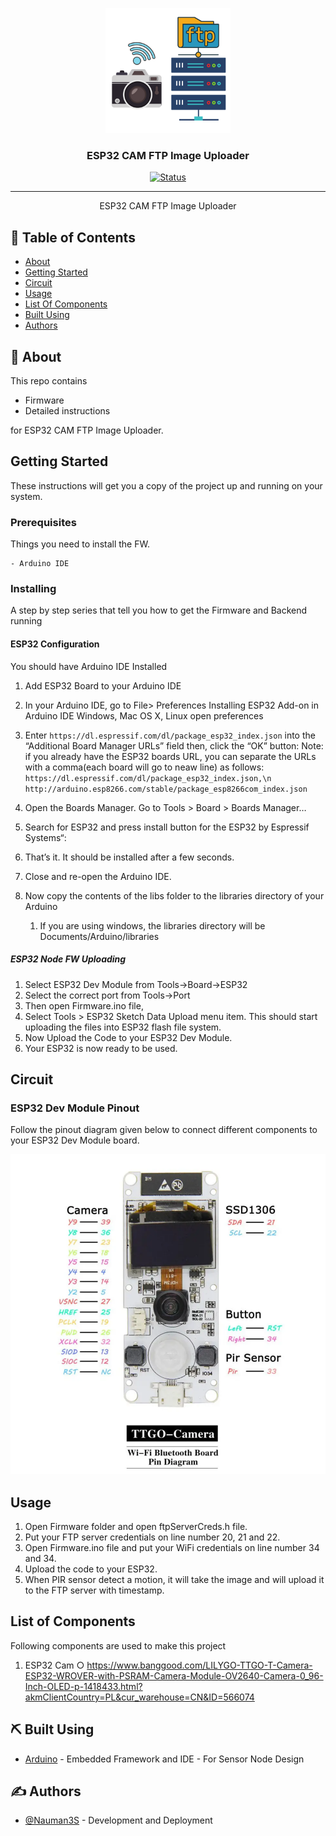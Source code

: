 <p align="center">
  <a href="" rel="noopener">
 <img width=200px height=200px src="artwork/ftplogo.png" alt="Project logo"></a>
</p>

<h3 align="center">ESP32 CAM FTP Image Uploader</h3>

<div align="center">

[![Status](https://img.shields.io/badge/status-active-success.svg)]()

</div>

---

<p align="center"> ESP32 CAM FTP Image Uploader
    <br> 
</p>

## 📝 Table of Contents

- [About](#about)
- [Getting Started](#getting_started)
- [Circuit](#circuit)
- [Usage](#usage)
- [List Of Components](#list)
- [Built Using](#built_using)
- [Authors](#authors)

## 🧐 About <a name = "about"></a>

This repo contains

- Firmware
- Detailed instructions

for ESP32 CAM FTP Image Uploader.

## Getting Started <a name = "getting_started"></a>

These instructions will get you a copy of the project up and running on your system.

### Prerequisites

Things you need to install the FW.

```
- Arduino IDE
```

### Installing <a name = "installing"></a>

A step by step series that tell you how to get the Firmware and Backend running

#### ESP32 Configuration

You should have Arduino IDE Installed

1.  Add ESP32 Board to your Arduino IDE
1.  In your Arduino IDE, go to File> Preferences
    Installing ESP32 Add-on in Arduino IDE Windows, Mac OS X, Linux open preferences
1.  Enter `https://dl.espressif.com/dl/package_esp32_index.json`
    into the “Additional Board Manager URLs” field then, click the “OK” button:
    Note: if you already have the ESP32 boards URL, you can separate the URLs with a comma(each board will go to neaw line) as follows:
    `https://dl.espressif.com/dl/package_esp32_index.json,\n http://arduino.esp8266.com/stable/package_esp8266com_index.json`

1.  Open the Boards Manager. Go to Tools > Board > Boards Manager…
1.  Search for ESP32 and press install button for the ESP32 by Espressif Systems“:
1.  That’s it. It should be installed after a few seconds.
2.  Close and re-open the Arduino IDE.

3.  Now copy the contents of the libs folder to the libraries directory of your Arduino
    1. If you are using windows, the libraries directory will be Documents/Arduino/libraries

##### ESP32 Node FW Uploading

1.  Select ESP32 Dev Module from Tools->Board->ESP32
2.  Select the correct port from Tools->Port
3.  Then open Firmware.ino file,
4.  Select Tools > ESP32 Sketch Data Upload menu item. This should start uploading the files into ESP32 flash file system.
5.  Now Upload the Code to your ESP32 Dev Module.
6.  Your ESP32 is now ready to be used.

## Circuit <a name = "circuit"></a>

### ESP32 Dev Module Pinout

Follow the pinout diagram given below to connect different components to your ESP32 Dev Module board.

![Pinout](artwork/espCamv17.png)



## Usage <a name = "usage"></a>

1.  Open Firmware folder and open ftpServerCreds.h file.
2.  Put your FTP server credentials on line number 20, 21 and 22.
3.  Open Firmware.ino file and put your WiFi credentials on line number 34 and 34.
4.  Upload the code to your ESP32.
5.  When PIR sensor detect a motion, it will take the image and will upload it to the FTP server with timestamp.

## List of Components <a name = "list"></a>

Following components are used to make this project

1.  ESP32 Cam
    ○ https://www.banggood.com/LILYGO-TTGO-T-Camera-ESP32-WROVER-with-PSRAM-Camera-Module-OV2640-Camera-0_96-Inch-OLED-p-1418433.html?akmClientCountry=PL&cur_warehouse=CN&ID=566074

## ⛏️ Built Using <a name = "built_using"></a>


- [Arduino](https://www.arduino.cc/) - Embedded Framework and IDE - For Sensor Node Design


## ✍️ Authors <a name = "authors"></a>

- [@Nauman3S](https://github.com/Nauman3S) - Development and Deployment
